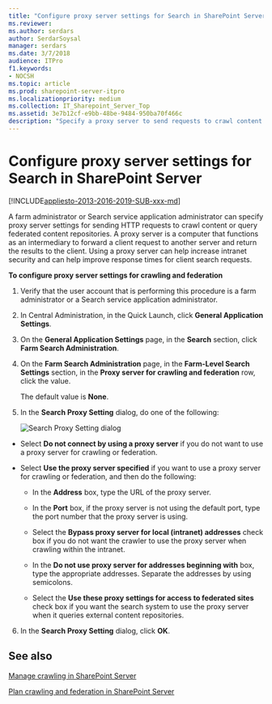 ```yaml
---
title: "Configure proxy server settings for Search in SharePoint Server"
ms.reviewer: 
ms.author: serdars
author: SerdarSoysal
manager: serdars
ms.date: 3/7/2018
audience: ITPro
f1.keywords:
- NOCSH
ms.topic: article
ms.prod: sharepoint-server-itpro
ms.localizationpriority: medium
ms.collection: IT_Sharepoint_Server_Top
ms.assetid: 3e7b12cf-e9bb-48be-9484-950ba70f466c
description: "Specify a proxy server to send requests to crawl content or query federated content repositories."
---
```


# Configure proxy server settings for Search in SharePoint Server

[!INCLUDE[appliesto-2013-2016-2019-SUB-xxx-md](../includes/appliesto-2013-2016-2019-SUB-xxx-md.md)] 
  
A farm administrator or Search service application administrator can specify proxy server settings for sending HTTP requests to crawl content or query federated content repositories. A proxy server is a computer that functions as an intermediary to forward a client request to another server and return the results to the client. Using a proxy server can help increase intranet security and can help improve response times for client search requests. 
  

**To configure proxy server settings for crawling and federation**
  
1. Verify that the user account that is performing this procedure is a farm administrator or a Search service application administrator.
    
2. In Central Administration, in the Quick Launch, click **General Application Settings**.
    
3. On the **General Application Settings** page, in the **Search** section, click **Farm Search Administration**.
    
4. On the **Farm Search Administration** page, in the **Farm-Level Search Settings** section, in the **Proxy server for crawling and federation** row, click the value. 
    
    The default value is **None**.
    
5. In the **Search Proxy Setting** dialog, do one of the following: 
    
     ![Search Proxy Setting dialog](../media/SearchProxySettingDialog.GIF)
  
  - Select **Do not connect by using a proxy server** if you do not want to use a proxy server for crawling or federation. 
    
  - Select **Use the proxy server specified** if you want to use a proxy server for crawling or federation, and then do the following: 
    
    - In the **Address** box, type the URL of the proxy server. 
    
    - In the **Port** box, if the proxy server is not using the default port, type the port number that the proxy server is using. 
    
    - Select the **Bypass proxy server for local (intranet) addresses** check box if you do not want the crawler to use the proxy server when crawling within the intranet. 
    
    - In the **Do not use proxy server for addresses beginning with** box, type the appropriate addresses. Separate the addresses by using semicolons. 
    
    - Select the **Use these proxy settings for access to federated sites** check box if you want the search system to use the proxy server when it queries external content repositories. 
    
6. In the **Search Proxy Setting** dialog, click **OK**.
    
## See also
<a name="section1"> </a>

[Manage crawling in SharePoint Server](manage-crawling.md)
  
[Plan crawling and federation in SharePoint Server](plan-crawling-and-federation.md)

